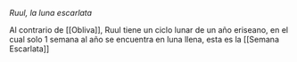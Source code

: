_Ruul, la luna escarlata_

Al contrario de [[Obliva]], Ruul tiene un ciclo lunar de un año eriseano, en el cual solo 1 semana al año se encuentra en luna llena, esta es la [[Semana Escarlata]]